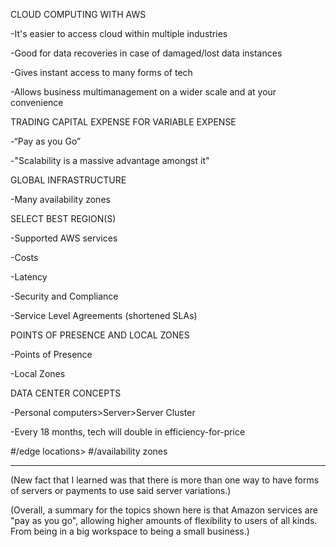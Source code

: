 CLOUD COMPUTING WITH AWS 

 

-It's easier to access cloud within multiple industries 

 

-Good for data recoveries in case of damaged/lost data instances 

 

-Gives instant access to many forms of tech 

 

-Allows business multimanagement on a wider scale and at your convenience 

 

TRADING CAPITAL EXPENSE FOR VARIABLE EXPENSE 

-“Pay as you Go” 

 

-"Scalability is a massive advantage amongst it"

 

GLOBAL INFRASTRUCTURE 

-Many availability zones 

 

SELECT BEST REGION(S) 

-Supported AWS services 

-Costs 

-Latency 
 

-Security and Compliance 

 

-Service Level Agreements (shortened SLAs) 

 

 
 

POINTS OF PRESENCE AND LOCAL ZONES 

 

-Points of Presence 

 

-Local Zones 

 

DATA CENTER CONCEPTS 

 

-Personal computers>Server>Server Cluster 

 

-Every 18 months, tech will double in efficiency-for-price 


#/edge locations> #/availability zones

-----------------------------------------------------------------------------------------------------

(New fact that I learned was that there is more than one way to have forms of servers or payments to use said server
variations.)

(Overall, a summary for the topics shown here is that Amazon services are "pay as you go", allowing higher amounts of flexibility
to users of all kinds. From being in a big workspace to being a small business.)